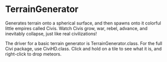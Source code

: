 # TerrainGenerator
Generates terrain onto a spherical surface, and then spawns onto it colorful little empires called Civis.
Watch Civis grow, war, rebel, advance, and inevitably collapse, just like real civilizations!

The driver for a basic terrain generator is TerrainGenerator.class. For the full Civi package, use CiviHD.class.  Click and hold on a tile to see what it is, and right-click to drop meteors.
